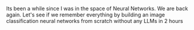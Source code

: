 Its been a while since I was in the space of Neural Networks. We are back again. Let's see if we remember everything by building an image classification neural networks from scratch without any LLMs in 2 hours
